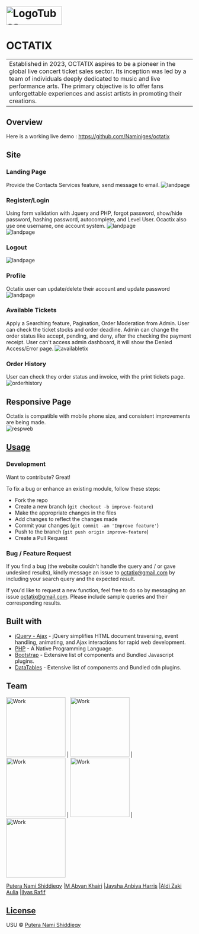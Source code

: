 # <img height="50px" width="150px" src="images/octatix-logo.png" alt="LogoTubes">
# OCTATIX
<table>
<tr>
<td>
  Established in 2023, OCTATIX aspires to be a pioneer in the global live concert ticket sales sector. Its inception was led by a team of individuals deeply dedicated to music and live performance arts. The primary objective is to offer fans unforgettable experiences and assist artists in promoting their creations.
</td>
</tr>
</table>


## Overview
Here is a working live demo :  https://github.com/Naminiges/octatix


## Site

### Landing Page
Provide the Contacts Services feature, send message to email.
<img src="images/landpage.jpg" class="img-responsive" alt="landpage">

### Register/Login
Using form validation with Jquery and PHP, forgot password, show/hide password, hashing password, autocomplete, and Level User.
Ocactix also use one username, one account system.
<img src="images/register.jpg" class="img-responsive" alt="landpage"><br>
<img src="images/login.jpg" class="img-responsive" alt="landpage">

### Logout
<img src="images/logout.jpg" class="img-responsive" alt="landpage">

### Profile
Octatix user can update/delete their account and update password
<img src="images/profile.jpg" class="img-responsive" alt="landpage">

### Available Tickets
Apply a Searching feature, Pagination, Order Moderation from Admin. User can check the ticket stocks and order deadline. Admin can change the order status like accept, pending, and deny, after the checking the payment receipt. User can't access admin dashboard, it will show the Denied Access/Error page.
<img src="images/availabletix.jpg" class="img-responsive" alt="availabletix">

### Order History
User can check they order status and invoice, with the print tickets page.
<img src="images/orderhistory.jpg" class="img-responsive" alt="orderhistory">

## Responsive Page
Octatix is compatible with mobile phone size, and consistent improvements are being made.<br>
<img src="images/respweb.jpg" class="img-responsive" alt="respweb">


## [Usage](https://naminiges.github.io/octatix/) 

### Development
Want to contribute? Great!

To fix a bug or enhance an existing module, follow these steps:

- Fork the repo
- Create a new branch (`git checkout -b improve-feature`)
- Make the appropriate changes in the files
- Add changes to reflect the changes made
- Commit your changes (`git commit -am 'Improve feature'`)
- Push to the branch (`git push origin improve-feature`)
- Create a Pull Request 

### Bug / Feature Request

If you find a bug (the website couldn't handle the query and / or gave undesired results), kindly message an issue to octatix@gmail.com by including your search query and the expected result.

If you'd like to request a new function, feel free to do so by messaging an issue octatix@gmail.com. Please include sample queries and their corresponding results.


## Built with 

- [jQuery - Ajax](http://www.w3schools.com/jquery/jquery_ref_ajax.asp) - jQuery simplifies HTML document traversing, event handling, animating, and Ajax interactions for rapid web development.
- [PHP](https://www.w3schools.com/php/) - A Native Programming Language.
- [Bootstrap](http://getbootstrap.com/) - Extensive list of components and  Bundled Javascript plugins.
- [DataTables](https://datatables.net/examples/index) - Extensive list of components and Bundled cdn plugins.

## Team

<img src="images/nami-bg.png" class="img-responsive" alt="Work" style="width: 160px;"> | <img src="images/abyan-bg.png" class="img-responsive" alt="Work" style="width: 160px;"> | <img src="images/eja-bg.png" class="img-responsive" alt="Work" style="width: 160px;"> | <img src="images/zaki-bg.png" class="img-responsive" alt="Work" style="width: 160px;"> | <img src="images/ilyas-bg.png" class="img-responsive" alt="Work" style="width: 160px;">

[Putera Nami Shiddieqy](https://github.com/naminiges) |[M Abyan Khairi](https://github.com/naminiges) |[Jaysha Anbiya Harris](https://github.com/naminiges) |[Aldi Zaki Aulia](https://github.com/naminiges) |[Ilyas Rafif](https://github.com/naminiges)

## [License](https://github.com/iharsh234/WebApp/blob/master/LICENSE.md)

USU © [Putera Nami Shiddieqy](https://github.com/naminiges)

